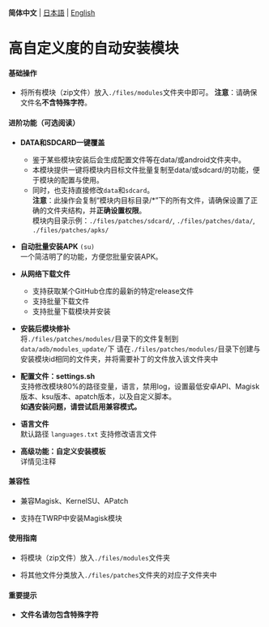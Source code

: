 **简体中文** | [日本語](README_JP.md) | [English](README_EN.md)

# 高自定义度的自动安装模块


#### 基础操作


- 将所有模块（zip文件）放入`./files/modules`文件夹中即可。
**注意**：请确保文件名**不含特殊字符**。


#### 进阶功能（可选阅读）


- **DATA和SDCARD一键覆盖**  
  - 鉴于某些模块安装后会生成配置文件等在data/或android文件夹中。
  - 本模块提供一键将模块内目标文件批量复制至data/或sdcard/的功能，便于模块的配置与使用。
  - 同时，也支持直接修改`data`和`sdcard`。  
  **注意**：此操作会复制“模块内目标目录/*”下的所有文件，请确保设置了正确的文件夹结构，并**正确设置权限**。  
  模块内目录示例：`./files/patches/sdcard/`, `./files/patches/data/`, `./files/patches/apks/`


- **自动批量安装APK** `(su)`  
  一个简洁明了的功能，方便您批量安装APK。


- **从网络下载文件**
  - 支持获取某个GitHub仓库的最新的特定release文件
  - 支持批量下载文件
  - 支持批量下载模块并安装
  

- **安装后模块修补**  
  将`./files/patches/modules/`目录下的文件复制到`data/adb/modules_update/`下
  请在`./files/patches/modules/`目录下创建与安装模块id相同的文件夹，并将需要补丁的文件放入该文件夹中


- **配置文件：settings.sh**  
  支持修改模块80%的路径变量，语言，禁用log，设置最低安卓API、Magisk版本、ksu版本、apatch版本，以及自定义脚本。  
  __如遇安装问题，请尝试启用**兼容模式**。__


- **语言文件**  
  默认路径 `languages.txt`
  支持修改语言文件


- **高级功能：自定义安装模板**  
  详情见注释

#### 兼容性


- 兼容Magisk、KernelSU、APatch

- 支持在TWRP中安装Magisk模块

#### 使用指南


- 将模块（zip文件）放入`./files/modules`文件夹

- 将其他文件分类放入`./files/patches`文件夹的对应子文件夹中

#### 重要提示


- **文件名请勿包含特殊字符**